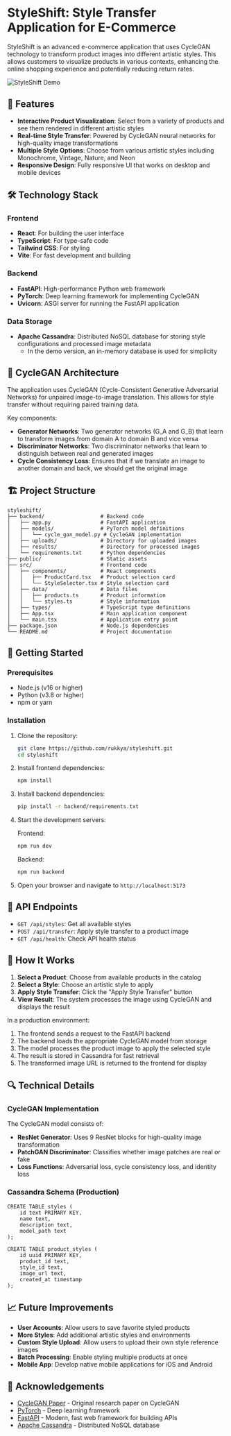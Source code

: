 # StyleShift: Style Transfer Application for E-Commerce

StyleShift is an advanced e-commerce application that uses CycleGAN technology to transform product images into different artistic styles. This allows customers to visualize products in various contexts, enhancing the online shopping experience and potentially reducing return rates.

![StyleShift Demo](https://images.unsplash.com/photo-1556742049-0cfed4f6a45d?ixlib=rb-1.2.1&auto=format&fit=crop&w=1200&q=80)

## 🚀 Features

- **Interactive Product Visualization**: Select from a variety of products and see them rendered in different artistic styles
- **Real-time Style Transfer**: Powered by CycleGAN neural networks for high-quality image transformations
- **Multiple Style Options**: Choose from various artistic styles including Monochrome, Vintage, Nature, and Neon
- **Responsive Design**: Fully responsive UI that works on desktop and mobile devices

## 🛠️ Technology Stack

### Frontend
- **React**: For building the user interface
- **TypeScript**: For type-safe code
- **Tailwind CSS**: For styling
- **Vite**: For fast development and building

### Backend
- **FastAPI**: High-performance Python web framework
- **PyTorch**: Deep learning framework for implementing CycleGAN
- **Uvicorn**: ASGI server for running the FastAPI application

### Data Storage
- **Apache Cassandra**: Distributed NoSQL database for storing style configurations and processed image metadata
  - In the demo version, an in-memory database is used for simplicity

## 🧠 CycleGAN Architecture

The application uses CycleGAN (Cycle-Consistent Generative Adversarial Networks) for unpaired image-to-image translation. This allows for style transfer without requiring paired training data.

Key components:
- **Generator Networks**: Two generator networks (G_A and G_B) that learn to transform images from domain A to domain B and vice versa
- **Discriminator Networks**: Two discriminator networks that learn to distinguish between real and generated images
- **Cycle Consistency Loss**: Ensures that if we translate an image to another domain and back, we should get the original image

## 🏗️ Project Structure

```
styleshift/
├── backend/                  # Backend code
│   ├── app.py                # FastAPI application
│   ├── models/               # PyTorch model definitions
│   │   └── cycle_gan_model.py # CycleGAN implementation
│   ├── uploads/              # Directory for uploaded images
│   ├── results/              # Directory for processed images
│   └── requirements.txt      # Python dependencies
├── public/                   # Static assets
├── src/                      # Frontend code
│   ├── components/           # React components
│   │   ├── ProductCard.tsx   # Product selection card
│   │   └── StyleSelector.tsx # Style selection card
│   ├── data/                 # Data files
│   │   ├── products.ts       # Product information
│   │   └── styles.ts         # Style information
│   ├── types/                # TypeScript type definitions
│   ├── App.tsx               # Main application component
│   └── main.tsx              # Application entry point
├── package.json              # Node.js dependencies
└── README.md                 # Project documentation
```

## 🚀 Getting Started

### Prerequisites
- Node.js (v16 or higher)
- Python (v3.8 or higher)
- npm or yarn

### Installation

1. Clone the repository:
   ```bash
   git clone https://github.com/rukkya/styleshift.git
   cd styleshift
   ```

2. Install frontend dependencies:
   ```bash
   npm install
   ```

3. Install backend dependencies:
   ```bash
   pip install -r backend/requirements.txt
   ```

4. Start the development servers:

   Frontend:
   ```bash
   npm run dev
   ```

   Backend:
   ```bash
   npm run backend
   ```

5. Open your browser and navigate to `http://localhost:5173`

## 🔄 API Endpoints

- `GET /api/styles`: Get all available styles
- `POST /api/transfer`: Apply style transfer to a product image
- `GET /api/health`: Check API health status

## 🧪 How It Works

1. **Select a Product**: Choose from available products in the catalog
2. **Select a Style**: Choose an artistic style to apply
3. **Apply Style Transfer**: Click the "Apply Style Transfer" button
4. **View Result**: The system processes the image using CycleGAN and displays the result

In a production environment:
1. The frontend sends a request to the FastAPI backend
2. The backend loads the appropriate CycleGAN model from storage
3. The model processes the product image to apply the selected style
4. The result is stored in Cassandra for fast retrieval
5. The transformed image URL is returned to the frontend for display

## 🔍 Technical Details

### CycleGAN Implementation

The CycleGAN model consists of:
- **ResNet Generator**: Uses 9 ResNet blocks for high-quality image transformation
- **PatchGAN Discriminator**: Classifies whether image patches are real or fake
- **Loss Functions**: Adversarial loss, cycle consistency loss, and identity loss

### Cassandra Schema (Production)

```cql
CREATE TABLE styles (
    id text PRIMARY KEY,
    name text,
    description text,
    model_path text
);

CREATE TABLE product_styles (
    id uuid PRIMARY KEY,
    product_id text,
    style_id text,
    image_url text,
    created_at timestamp
);
```

## 📈 Future Improvements

- **User Accounts**: Allow users to save favorite styled products
- **More Styles**: Add additional artistic styles and environments
- **Custom Style Upload**: Allow users to upload their own style reference images
- **Batch Processing**: Enable styling multiple products at once
- **Mobile App**: Develop native mobile applications for iOS and Android

## 🙏 Acknowledgements

- [CycleGAN Paper](https://arxiv.org/pdf/1703.10593.pdf) - Original research paper on CycleGAN
- [PyTorch](https://pytorch.org/) - Deep learning framework
- [FastAPI](https://fastapi.tiangolo.com/) - Modern, fast web framework for building APIs
- [Apache Cassandra](https://cassandra.apache.org/) - Distributed NoSQL database
